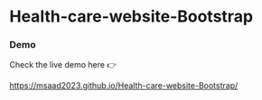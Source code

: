 # Health-care-website-Bootstrap

### Demo 

Check the live demo here 👉️ 

 https://msaad2023.github.io/Health-care-website-Bootstrap/
